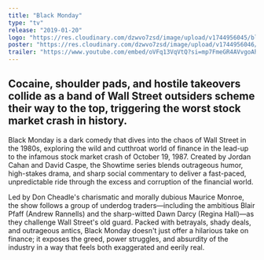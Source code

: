 ```yaml
---
title: "Black Monday"
type: "tv"
release: "2019-01-20"
logo: "https://res.cloudinary.com/dzwvo7zsd/image/upload/v1744956045/black-monday-logo_z5pl9q.webp"
poster: "https://res.cloudinary.com/dzwvo7zsd/image/upload/v1744956046/black-monday-poster_tzfp7g.png"
trailer: "https://www.youtube.com/embed/oVFq13VqVtQ?si=mp7FmeGR4AVvgoAh"
---
```


## Cocaine, shoulder pads, and hostile takeovers collide as a band of Wall Street outsiders scheme their way to the top, triggering the worst stock market crash in history.

Black Monday is a dark comedy that dives into the chaos of Wall Street in the 1980s, exploring the wild and cutthroat world of finance in the lead-up to the infamous stock market crash of October 19, 1987. Created by Jordan Cahan and David Caspe, the Showtime series blends outrageous humor, high-stakes drama, and sharp social commentary to deliver a fast-paced, unpredictable ride through the excess and corruption of the financial world.

Led by Don Cheadle's charismatic and morally dubious Maurice Monroe, the show follows a group of underdog traders—including the ambitious Blair Pfaff (Andrew Rannells) and the sharp-witted Dawn Darcy (Regina Hall)—as they challenge Wall Street's old guard. Packed with betrayals, shady deals, and outrageous antics, Black Monday doesn't just offer a hilarious take on finance; it exposes the greed, power struggles, and absurdity of the industry in a way that feels both exaggerated and eerily real.